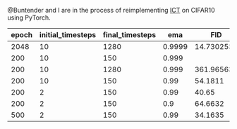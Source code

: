 @Buntender and I are in the process of reimplementing [ICT](https://arxiv.org/abs/2310.14189v1) on CIFAR10 using PyTorch.

|  epoch   | initial_timesteps  | final_timesteps | ema | FID |
|  ----    |    ----   |    ----    |     ----   |   ----  | 
|   2048   |     10    |    1280    |    0.9999  | 14.7302532   |
|   200    |     10    |    150     |    0.999   |         |
|   200    |     10    |    1280    |    0.999   | 361.96563 |
|   200    |     10    |    150     |    0.99    | 54.1811   |
|   200    |     2     |    150     |    0.99    |  40.65    |
|   200    |     2     |    150     |    0.9     | 64.6632   |
|   500    |     2     |    150     |    0.99    |  34.1635  |
